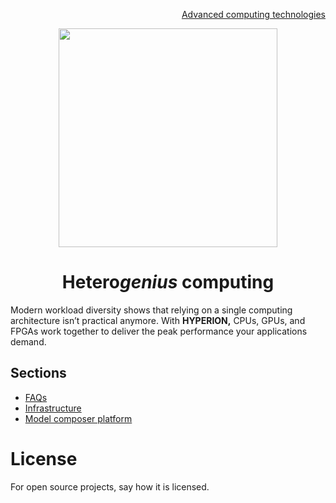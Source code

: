 <p align="right">
<a href="https://github.com/oreol-ag/landing-page#--advanced-computing-technologies">Advanced computing technologies</a>
</p>

<p align="center">
<img src="https://github.com/oreol-ag/hyperion/blob/main/Hyperion.png" align="center" width="350">
</p>

<h1 align="center">
Hetero<i>genius</i> computing
</h1>

Modern workload diversity shows that relying on a single computing architecture isn’t practical anymore. With **HYPERION,** CPUs, GPUs, and FPGAs work together to deliver the peak performance your applications demand.

## Sections
* [FAQs](./faqs.md)
* [Infrastructure]()
* [Model composer platform]()

# License
For open source projects, say how it is licensed.
